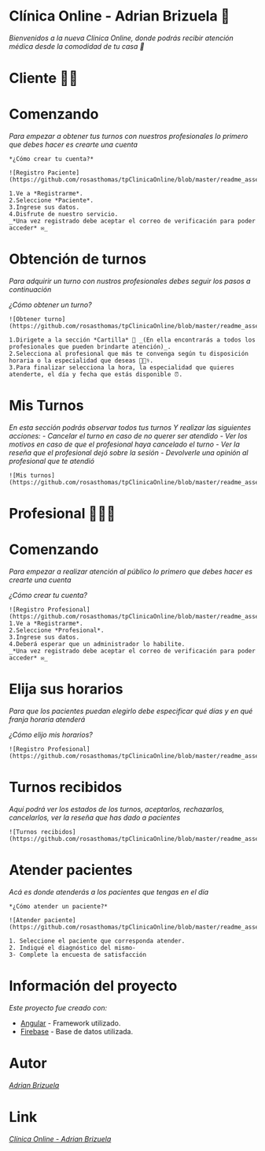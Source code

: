 # Clínica Online - Adrian Brizuela 🏥

_Bienvenidos a la nueva Clínica Online, donde podrás recibir atención médica desde la comodidad de tu casa 🏡_

# Cliente 🧑🏽
# Comenzando 
_Para empezar a obtener tus turnos con nuestros profesionales lo primero que debes hacer es *crearte una cuenta*_

```
*¿Cómo crear tu cuenta?*

![Registro Paciente](https://github.com/rosasthomas/tpClinicaOnline/blob/master/readme_assets/registro.gif)

1.Ve a *Registrarme*.
2.Seleccione *Paciente*.
3.Ingrese sus datos.
4.Disfrute de nuestro servicio.
_*Una vez registrado debe aceptar el correo de verificación para poder acceder* ✉_
```
# Obtención de turnos
_Para adquirir un turno con nustros profesionales debes seguir los pasos a continuación_


*¿Cómo obtener un turno?*

```
![Obtener turno](https://github.com/rosasthomas/tpClinicaOnline/blob/master/readme_assets/pedir_turno.gif)

1.Dirigete a la sección *Cartilla* 📄 _(En ella encontrarás a todos los profesionales que pueden brindarte atención)_.
2.Selecciona al profesional que más te convenga según tu disposición horaria o la especialidad que deseas 👩🏽‍⚕️.
3.Para finalizar selecciona la hora, la especialidad que quieres atenderte, el día y fecha que estás disponible ⏰.
```
# Mis Turnos
_En esta sección podrás observar todos tus turnos_
_Y realizar las siguientes acciones:  - Cancelar el turno en caso de no querer ser atendido
                                      - Ver los motivos en caso de que el profesional haya cancelado el turno
                                      - Ver la reseña que el profesional dejó sobre la sesión
                                      - Devolverle una opinión al profesional que te atendió_

```
![Mis turnos](https://github.com/rosasthomas/tpClinicaOnline/blob/master/readme_assets/mis_turnos.gif)
```

# Profesional 👩🏽‍⚕️
# Comenzando 
_Para empezar a realizar atención al público lo primero que debes hacer es *crearte una cuenta*_

*¿Cómo crear tu cuenta?*
```
![Registro Profesional](https://github.com/rosasthomas/tpClinicaOnline/blob/master/readme_assets/registro_Prof.gif)
1.Ve a *Registrarme*.
2.Seleccione *Profesional*.
3.Ingrese sus datos.
4.Deberá esperar que un administrador lo habilite.
_*Una vez registrado debe aceptar el correo de verificación para poder acceder* ✉_
```
# Elija sus horarios
_Para que los pacientes puedan elegirlo debe especificar qué días y en qué franja horaria atenderá_


*¿Cómo elijo mis horarios?*
```
![Registro Profesional](https://github.com/rosasthomas/tpClinicaOnline/blob/master/readme_assets/registro_Prof.gif)
```

# Turnos recibidos
_Aquí podrá ver los estados de los turnos, aceptarlos, rechazarlos, cancelarlos, ver la reseña que has dado a pacientes_

```
![Turnos recibidos](https://github.com/rosasthomas/tpClinicaOnline/blob/master/readme_assets/turnos_recibidos.png)
```

# Atender pacientes
_Acá es donde atenderás a los pacientes que tengas en el día_

``` 
*¿Cómo atender un paciente?*

![Atender paciente](https://github.com/rosasthomas/tpClinicaOnline/blob/master/readme_assets/atender.gif)

1. Seleccione el paciente que corresponda atender.
2. Indiqué el diagnóstico del mismo-
3- Complete la encuesta de satisfacción
```

# Información del proyecto

_Este proyecto fue creado con:_
* [Angular](https://angular.io/) - Framework utilizado.
* [Firebase](https://firebase.google.com/) - Base de datos utilizada.

# Autor
_[Adrian Brizuela](https://github.com/aabrizuela)_

# Link
_[Clínica Online - Adrian Brizuela](https://tp-lab4-clinicaonline.herokuapp.com)_
